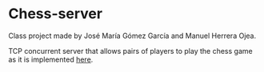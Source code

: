 # Chess-server

Class project made by José María Gómez García and Manuel Herrera Ojea.


TCP concurrent server that allows pairs of players to play the chess game as it is implemented [here](https://github.com/Herrjea/Regular-chess).